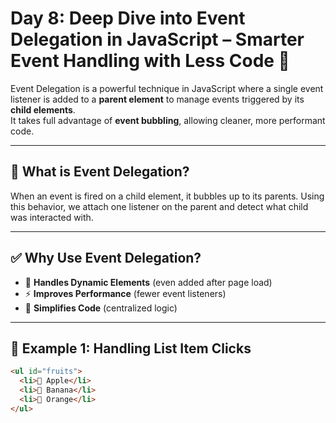 # Day 8: Deep Dive into Event Delegation in JavaScript – Smarter Event Handling with Less Code 🚀

Event Delegation is a powerful technique in JavaScript where a single event listener is added to a **parent element** to manage events triggered by its **child elements**.  
It takes full advantage of **event bubbling**, allowing cleaner, more performant code.

---

## 🧠 What is Event Delegation?

When an event is fired on a child element, it bubbles up to its parents. Using this behavior, we attach one listener on the parent and detect what child was interacted with.

---

## ✅ Why Use Event Delegation?

- 🔁 **Handles Dynamic Elements** (even added after page load)
- ⚡ **Improves Performance** (fewer event listeners)
- 🧼 **Simplifies Code** (centralized logic)

---

## 🧪 Example 1: Handling List Item Clicks

```html
<ul id="fruits">
  <li>🍎 Apple</li>
  <li>🍌 Banana</li>
  <li>🍊 Orange</li>
</ul>
